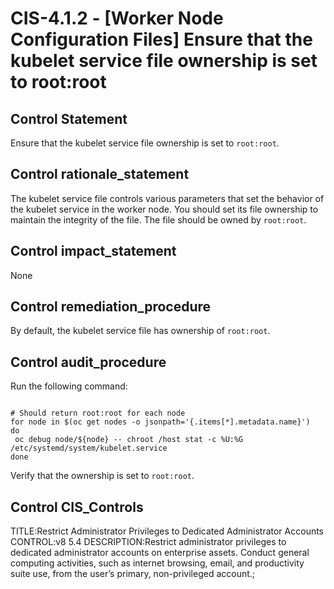 # CIS-4.1.2 - \[Worker Node Configuration Files\] Ensure that the kubelet service file ownership is set to root:root

## Control Statement

Ensure that the kubelet service file ownership is set to `root:root`.

## Control rationale_statement

The kubelet service file controls various parameters that set the behavior of the kubelet service in the worker node. You should set its file ownership to maintain the integrity of the file. The file should be owned by `root:root`.

## Control impact_statement

None

## Control remediation_procedure

By default, the kubelet service file has ownership of `root:root`.

## Control audit_procedure

Run the following command:

```

# Should return root:root for each node
for node in $(oc get nodes -o jsonpath='{.items[*].metadata.name}')
do
 oc debug node/${node} -- chroot /host stat -c %U:%G /etc/systemd/system/kubelet.service
done
```

Verify that the ownership is set to `root:root`.

## Control CIS_Controls

TITLE:Restrict Administrator Privileges to Dedicated Administrator Accounts CONTROL:v8 5.4 DESCRIPTION:Restrict administrator privileges to dedicated administrator accounts on enterprise assets. Conduct general computing activities, such as internet browsing, email, and productivity suite use, from the user’s primary, non-privileged account.;
